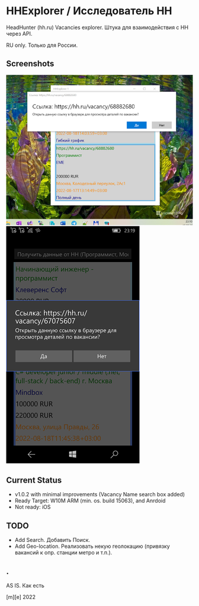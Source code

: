 # HHExplorer  / Исследователь HH

HeadHunter (hh.ru) Vacancies explorer. Штука для взаимодействия с HH через API.

RU only. Только для России.


## Screenshots
![Screenshot1](Images/shot1.png)
![Screenshot2](Images/shot2.png)

## Current Status

- v1.0.2 with minimal improvements (Vacancy Name search box added)
- Ready Target: W10M ARM (min. os. build 15063), and Anrdoid
- Not ready: iOS

## TODO
- Add Search. Добавить Поиск.
- Add Geo-location. Реализовать некую геолокацию (привязку вакансий к опр. станции метро и т.п.).

## .

AS IS. Как есть

[m][e] 2022

